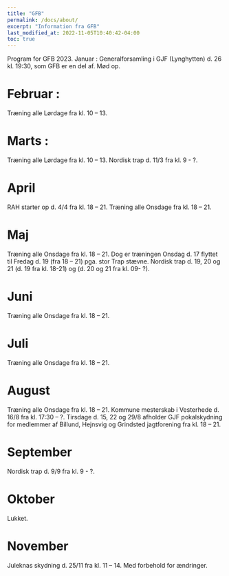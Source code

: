 ```yaml
---
title: "GFB"
permalink: /docs/about/
excerpt: "Information fra GFB"
last_modified_at: 2022-11-05T10:40:42-04:00
toc: true
---
```


Program for GFB 2023.
Januar :
Generalforsamling i GJF (Lynghytten) d. 26 kl. 19:30, som GFB er en del af. Mød op.
# Februar :
Træning alle Lørdage fra kl. 10 – 13.
# Marts :
Træning alle Lørdage fra kl. 10 – 13.
Nordisk trap d. 11/3 fra kl. 9 - ?.
# April
RAH starter op d. 4/4 fra kl. 18 – 21.
Træning alle Onsdage fra kl. 18 – 21.
# Maj
Træning alle Onsdage fra kl. 18 – 21.
Dog er træningen Onsdag d. 17 flyttet til Fredag d. 19 (fra 18 – 21) pga. stor Trap stævne.
Nordisk trap d. 19, 20 og 21 (d. 19 fra kl. 18-21) og (d. 20 og 21 fra kl. 09- ?).
# Juni
Træning alle Onsdage fra kl. 18 – 21.
# Juli
Træning alle Onsdage fra kl. 18 – 21.
# August
Træning alle Onsdage fra kl. 18 – 21.
Kommune mesterskab i Vesterhede d. 16/8 fra kl. 17:30 – ?.
Tirsdage d. 15, 22 og 29/8 afholder GJF pokalskydning for medlemmer af Billund, Hejnsvig og Grindsted jagtforening fra kl. 18 – 21.
# September
Nordisk trap d. 9/9 fra kl. 9 - ?.
# Oktober
Lukket.
# November
Juleknas skydning d. 25/11 fra kl. 11 – 14.
Med forbehold for ændringer. 
